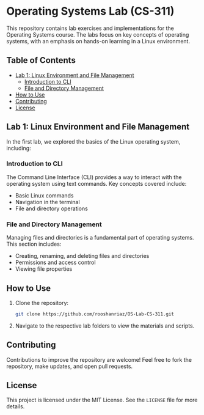 # Operating Systems Lab (CS-311)

This repository contains lab exercises and implementations for the Operating Systems course. The labs focus on key concepts of operating systems, with an emphasis on hands-on learning in a Linux environment.

## Table of Contents
- [Lab 1: Linux Environment and File Management](#lab-1-linux-environment-and-file-management)
  - [Introduction to CLI](#introduction-to-cli)
  - [File and Directory Management](#file-and-directory-management)
- [How to Use](#how-to-use)
- [Contributing](#contributing)
- [License](#license)

## Lab 1: Linux Environment and File Management

In the first lab, we explored the basics of the Linux operating system, including:

### Introduction to CLI
The Command Line Interface (CLI) provides a way to interact with the operating system using text commands. Key concepts covered include:
- Basic Linux commands
- Navigation in the terminal
- File and directory operations

### File and Directory Management
Managing files and directories is a fundamental part of operating systems. This section includes:
- Creating, renaming, and deleting files and directories
- Permissions and access control
- Viewing file properties

## How to Use

1. Clone the repository:
    ```bash
    git clone https://github.com/rooshanriaz/OS-Lab-CS-311.git
    ```
2. Navigate to the respective lab folders to view the materials and scripts.

## Contributing
Contributions to improve the repository are welcome! Feel free to fork the repository, make updates, and open pull requests.

## License
This project is licensed under the MIT License. See the `LICENSE` file for more details.
